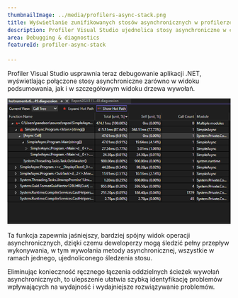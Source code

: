 ```yaml
---
thumbnailImage: ../media/profilers-async-stack.png
title: Wyświetlanie zunifikowanych stosów asynchronicznych w profilerze
description: Profiler Visual Studio ujednolica stosy asynchroniczne w celu usprawnienia profilowania .NET.
area: Debugging & diagnostics
featureId: profiler-async-stack

---
```



Profiler Visual Studio usprawnia teraz debugowanie aplikacji .NET, wyświetlając połączone stosy asynchroniczne zarówno w widoku podsumowania, jak i w szczegółowym widoku drzewa wywołań.

![Zunifikowane stosy asynchroniczne profilera](../media/profilers-async-stack.png)

Ta funkcja zapewnia jaśniejszy, bardziej spójny widok operacji asynchronicznych, dzięki czemu deweloperzy mogą śledzić pełny przepływ wykonywania, w tym wywołania metody asynchronicznej, wszystkie w ramach jednego, ujednoliconego śledzenia stosu.

Eliminując konieczność ręcznego łączenia oddzielnych ścieżek wywołań asynchronicznych, to ulepszenie ułatwia szybką identyfikację problemów wpływających na wydajność i wydajniejsze rozwiązywanie problemów.
